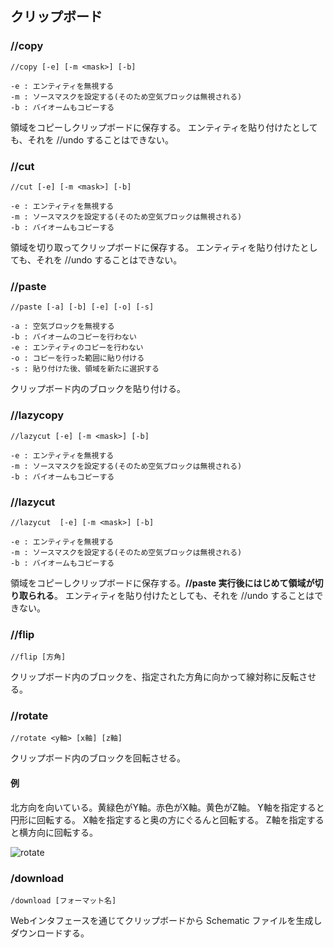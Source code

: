 ## クリップボード

### //copy

```command
//copy [-e] [-m <mask>] [-b]

-e : エンティティを無視する
-m : ソースマスクを設定する(そのため空気ブロックは無視される)
-b : バイオームもコピーする
```

領域をコピーしクリップボードに保存する。
エンティティを貼り付けたとしても、それを //undo することはできない。

### //cut

```command
//cut [-e] [-m <mask>] [-b]

-e : エンティティを無視する
-m : ソースマスクを設定する(そのため空気ブロックは無視される)
-b : バイオームもコピーする
```

領域を切り取ってクリップボードに保存する。
エンティティを貼り付けたとしても、それを //undo することはできない。

### //paste

```command
//paste [-a] [-b] [-e] [-o] [-s]

-a : 空気ブロックを無視する
-b : バイオームのコピーを行わない
-e : エンティティのコピーを行わない
-o : コピーを行った範囲に貼り付ける
-s : 貼り付けた後、領域を新たに選択する
```

クリップボード内のブロックを貼り付ける。

### //lazycopy

```command
//lazycut [-e] [-m <mask>] [-b]

-e : エンティティを無視する
-m : ソースマスクを設定する(そのため空気ブロックは無視される)
-b : バイオームもコピーする
```

### //lazycut

```command
//lazycut  [-e] [-m <mask>] [-b]

-e : エンティティを無視する
-m : ソースマスクを設定する(そのため空気ブロックは無視される)
-b : バイオームもコピーする
```

領域をコピーしクリップボードに保存する。**//paste 実行後にはじめて領域が切り取られる**。
エンティティを貼り付けたとしても、それを //undo することはできない。

### //flip

```command
//flip [方角]
```

クリップボード内のブロックを、指定された方角に向かって線対称に反転させる。

### //rotate

```command
//rotate <y軸> [x軸] [z軸]
```

クリップボード内のブロックを回転させる。

#### 例

北方向を向いている。黄緑色がY軸。赤色がX軸。黄色がZ軸。
Y軸を指定すると円形に回転する。
X軸を指定すると奥の方にぐるんと回転する。
Z軸を指定すると横方向に回転する。

![rotate](https://i.imgur.com/LBKX54b.png)

### /download

```command
/download [フォーマット名]
```

Webインタフェースを通じてクリップボードから Schematic ファイルを生成しダウンロードする。
